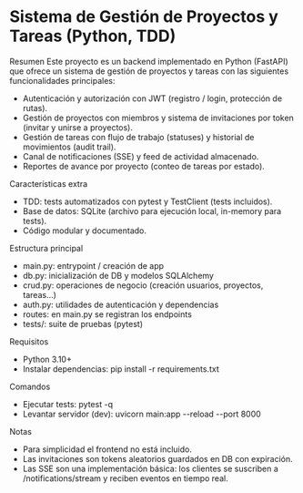 # Sistema de Gestión de Proyectos y Tareas (Python, TDD)

Resumen
Este proyecto es un backend implementado en Python (FastAPI) que ofrece un sistema de gestión de proyectos y tareas con las siguientes funcionalidades principales:

- Autenticación y autorización con JWT (registro / login, protección de rutas).
- Gestión de proyectos con miembros y sistema de invitaciones por token (invitar y unirse a proyectos).
- Gestión de tareas con flujo de trabajo (statuses) y historial de movimientos (audit trail).
- Canal de notificaciones (SSE) y feed de actividad almacenado.
- Reportes de avance por proyecto (conteo de tareas por estado).

Características extra
- TDD: tests automatizados con pytest y TestClient (tests incluidos).
- Base de datos: SQLite (archivo para ejecución local, in-memory para tests).
- Código modular y documentado.

Estructura principal
- main.py: entrypoint / creación de app
- db.py: inicialización de DB y modelos SQLAlchemy
- crud.py: operaciones de negocio (creación usuarios, proyectos, tareas...)
- auth.py: utilidades de autenticación y dependencias
- routes: en main.py se registran los endpoints
- tests/: suite de pruebas (pytest)

Requisitos
- Python 3.10+
- Instalar dependencias:
  pip install -r requirements.txt

Comandos
- Ejecutar tests:
  pytest -q
- Levantar servidor (dev):
  uvicorn main:app --reload --port 8000

Notas
- Para simplicidad el frontend no está incluido.
- Las invitaciones son tokens aleatorios guardados en DB con expiración.
- Las SSE son una implementación básica: los clientes se suscriben a /notifications/stream y reciben eventos en tiempo real.

